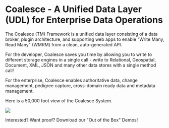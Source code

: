 # Coalesce - A Unified Data Layer (UDL) for Enterprise Data Operations

The Coalesce (TM) Framework is a unified data layer consisting of a data broker, plugin architecture, and supporting web apps to enable "Write Many, Read Many" (WMRM) from a clean, auto-generated API.

For the developer, Coalesce saves you time by allowing you to write to different storage engines in a single call - write to Relational, Geospatial, Document, XML, JSON and many other data stores with a single method call!

For the enterprise, Coalesce enables authoritative data, change management, pedigree capture, cross-domain ready data and metadata management.

Here is a 50,000 foot view of the Coalesce System.

<img src="https://user-images.githubusercontent.com/3874275/31291316-7e751624-aa9d-11e7-83d6-c24f3b5d3150.png" />

Interested?  Want proof?  Download our "Out of the Box" Demos!
